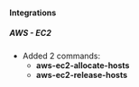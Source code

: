 
#### Integrations
##### AWS - EC2
- Added 2 commands:
    - **aws-ec2-allocate-hosts**
    - **aws-ec2-release-hosts**